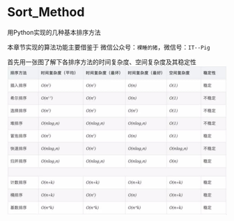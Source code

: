 # Sort_Method
用Python实现的几种基本排序方法

本章节实现的算法功能主要借鉴于 微信公众号：`裸睡的猪`，微信号：`IT--Pig`


首先用一张图了解下各排序方法的时间复杂度、空间复杂度及其稳定性
![](https://github.com/MangoloD/Sort_Method/blob/master/images/排序方法及其复杂度.jpg)
